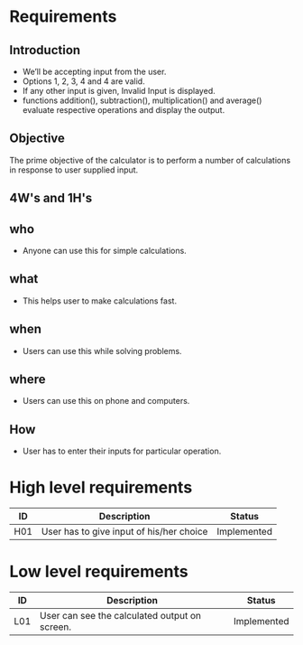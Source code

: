 # Requirements
## Introduction
* We’ll be accepting input from the user.
* Options 1, 2, 3, 4 and 4 are valid.
* If any other input is given, Invalid Input is displayed.
* functions addition(), subtraction(), multiplication() and average() evaluate respective operations and display the output. 


## Objective
The prime objective of the calculator is to perform a number of calculations in response to user supplied input. 

## 4W's and 1H's
## who
* Anyone can use this for simple calculations.
## what
* This helps user to make calculations fast. 
## when
* Users can use this while solving problems.
## where
* Users can use this on phone and computers.
## How
* User has to enter their inputs for particular operation.
# High level requirements
|ID|Description|Status|
|---|---|---|
|H01|User has to give input of his/her choice|Implemented|

# Low level requirements
|ID|Description|Status|
|---|---|---|
|L01|User can see the calculated output on screen.|Implemented|

